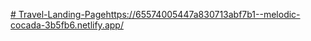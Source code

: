 [# Travel-Landing-Page](https://65574005447a830713abf7b1--melodic-cocada-3b5fb6.netlify.app/)https://65574005447a830713abf7b1--melodic-cocada-3b5fb6.netlify.app/

